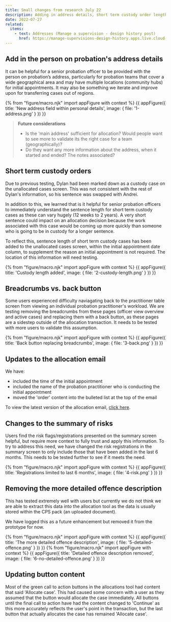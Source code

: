 ```yaml
---
title: Small changes from research July 22
description: Adding in address details, short term custody order length, changing to back buttons, allocation email updates, changing the summary of risks, removing more detailed offence description, updating button content
date: 2022-07-27
related:
  items:
    - text: Addresses (Manage a supervision - design history post)
      href: https://manage-supervisions-design-history.apps.live.cloud-platform.service.justice.gov.uk/all-addresses/
---
```


## Add in the person on probation's address details

It can be helpful for a senior probation officer to be provided with the person on probation’s address, particularly for probation teams that cover a wide geographical area and may have multiple locations (community hubs) for initial appointments. It may also be something we iterate and improve upon for transferring cases out of regions.

{% from "figure/macro.njk" import appFigure with context %}
{{ appFigure({
  title: 'New address field within personal details',
  image: {
    file: '1-address.png'
  }
}) }}

> **Future considerations**
>
> - Is the 'main address' sufficient for allocation? Would people want to see more to validate its the right case for a team (geographically)?
> - Do they want any more information about the address, when it started and ended? The notes associated?

## Short term custody orders

Due to previous testing, Dylan had been marked down as a custody case on the unallocated cases screen. This was not consistent with the rest of Dylan's information, so his sentence was swapped with Andrei.

In addition to this, we learned that is it helpful for senior probation officers to immediately understand the sentence length for short term custody cases as these can vary hugely (12 weeks to 2 years). A very short sentence could impact on an allocation decision because the work associated with this case would be coming up more quickly than someone who is going to be in custody for a longer sentence.

To reflect this, sentence length of short term custody cases has been added to the unallocated cases screen, within the initial appointment date column, to supplement the reason an initial appointment is not required. The location of this information will need testing.

{% from "figure/macro.njk" import appFigure with context %}
{{ appFigure({
  title: 'Custody length added',
  image: {
    file: '2-custody-length.png'
  }
}) }}

## Breadcrumbs vs. back button

Some users experienced difficulty naviagating back to the practitioner table screen from viewing an individual probation practitioner's workload. We are testing removing the breadcrumbs from these pages (officer view overview and active cases) and replacing them with a back button, as these pages are a sidestep outside of the allocation transaction. It needs to be tested with more users to validate this assumption.

{% from "figure/macro.njk" import appFigure with context %}
{{ appFigure({
  title: 'Back button replacing breadcrumbs',
  image: {
    file: '3-back.png'
  }
}) }}

## Updates to the allocation email

We have:

- included the time of the initial appointment
- included the name of the probation practitioner who is conducting the initial appointment
- moved the 'order' content into the bulleted list at the top of the email

To view the latest version of the allocation email, [click here](https://manage-a-workforce-main.apps.live.cloud-platform.service.justice.gov.uk/allocate/email-to-pp).

## Changes to the summary of risks

Users find the risk flags/registrations presented on the summary screen helpful, but require more context to fully trust and apply this information. To try to address this need, we have changed the risk registrations in the summary screen to only include those that have been added in the last 6 months. This needs to be tested further to see if it meets the need.

{% from "figure/macro.njk" import appFigure with context %}
{{ appFigure({
  title: 'Registrations limited to last 6 months',
  image: {
    file: '4-risk.png'
  }
}) }}

## Removing the more detailed offence description

This has tested extremely well with users but currently we do not think we are able to extract this data into the allocation tool as the data is usually stored within the CPS pack (an uploaded document).

We have logged this as a future enhancement but removed it from the prototype for now.

{% from "figure/macro.njk" import appFigure with context %}
{{ appFigure({
  title: 'The more detailed offence description',
  image: {
    file: '5-detailed-offence.png'
  }
}) }}
{% from "figure/macro.njk" import appFigure with context %}
{{ appFigure({
  title: 'Detailed offence description removed',
  image: {
    file: '6-no-detailed-offence.png'
  }
}) }}

## Updating button content

Most of the green call to action buttons in the allocations tool had content that said 'Allocate case'. This had caused some concern with a user as they assumed that the button would allocate the case immediately. All buttons until the final call to action have had the content changed to 'Continue' as this more accurately reflects the user's point in the transaction, but the last button that actually allocates the case has remained 'Allocate case'.
